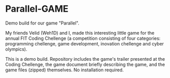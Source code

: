 # Parallel-GAME
Demo build for our game "Parallel". 

My friends Velid (Weh1D) and I, made this interesting little game for the 
annual FIT Coding Chellenge (a competition consisting of four 
categories: programming chellenge, game development, inovation chellenge and cyber olympics).

This is a demo build.
Repository includes the game's trailer presented at the Coding Chellenge, 
the game document briefly describing the game,
and the game files (zipped) themselves.
No installation required.
